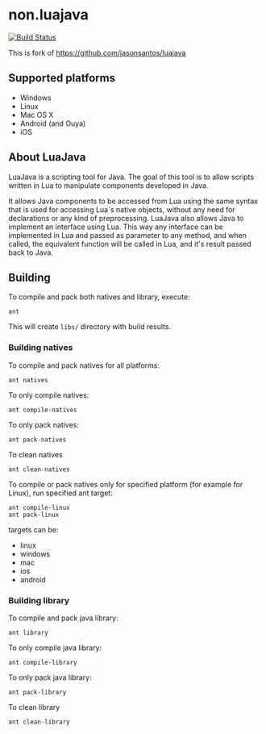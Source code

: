# non.luajava #
[![Build Status](https://travis-ci.org/non2d/non.luajava.svg?branch=master)](https://travis-ci.org/non2d/non.luajava)

This is fork of https://github.com/jasonsantos/luajava

## Supported platforms ##

  * Windows
  * Linux
  * Mac OS X
  * Android (and Ouya)
  * iOS

## About LuaJava ##
LuaJava is a scripting tool for Java. The goal of this tool is to allow scripts written in Lua to manipulate components developed in Java.

It allows Java components to be accessed from Lua using the same syntax that is used for accessing Lua`s native objects, without any need for declarations or any kind of preprocessing. LuaJava also allows Java to implement an interface using Lua. This way any interface can be implemented in Lua and passed as parameter to any method, and when called, the equivalent function will be called in Lua, and it's result passed back to Java.

## Building ##

To compile and pack both natives and library, execute:

```shell
ant
```

This will create `libs/` directory with build results.

### Building natives ###

To compile and pack natives for all platforms:

```shell
ant natives
```

To only compile natives:

```shell
ant compile-natives
```

To only pack natives:

```shell
ant pack-natives
```

To clean natives

```shell
ant clean-natives
```

To compile or pack natives only for specified platform (for example for Linux), run specified ant target:

```shell
ant compile-linux
ant pack-linux
```

targets can be:

* linux
* windows
* mac
* ios
* android

### Building library ###

To compile and pack java library:

```shell
ant library
```

To only compile java library:

```shell
ant compile-library
```

To only pack java library:

```shell
ant pack-library
```

To clean library

```shell
ant clean-library
```